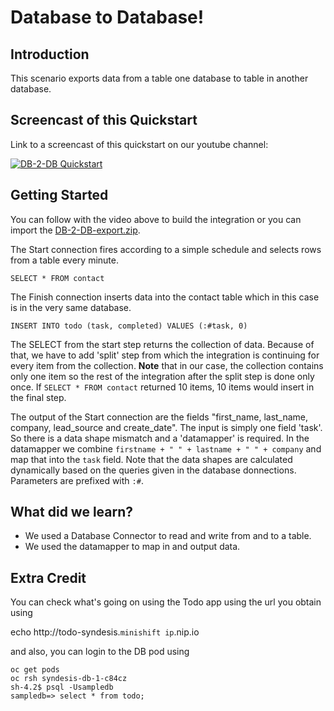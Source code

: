 # Database to Database!

## Introduction
This scenario exports data from a table one database to table in another database. 

## Screencast of this Quickstart

Link to a screencast of this quickstart on our youtube channel:

[![DB-2-DB Quickstart](https://img.youtube.com/vi/BeVK5RCkog0/0.jpg)](https://youtu.be/BeVK5RCkog0)


## Getting Started

You can follow with the video above to build the integration or you can import the [DB-2-DB-export.zip](DB-2-DB-export.zip?raw=true).

The Start connection fires according to a simple schedule and selects rows from a table every minute. 

`SELECT * FROM contact`

The Finish connection inserts data into the contact table which in this case is in the very same database.

`INSERT INTO todo (task, completed) VALUES (:#task, 0)`

The SELECT from the start step returns the collection of data. Because of that, we have to add 'split' step from which the integration is continuing for every item from the collection. 
**Note** that in our case, the collection contains only one item so the rest of the integration after the split step is done only once. If `SELECT * FROM contact` returned 10 items, 10 items would insert in the final step.

The output of the Start connection are the fields "first_name, last_name, company, lead_source and create_date". The input is simply one field 'task'. So there is a data shape mismatch and a 'datamapper' is required. In the datamapper we combine `firstname + " " + lastname + " " + company` and map that into the `task` field. Note that the data shapes are calculated dynamically based on the queries given in the database donnections. Parameters are prefixed with `:#`.

## What did we learn?

* We used a Database Connector to read and write from and to a table.
* We used the datamapper to map in and output data.

## Extra Credit

You can check what's going on using the Todo app using the url you obtain using 

echo http://todo-syndesis.`minishift ip`.nip.io

and also, you can login to the DB pod using

```
oc get pods
oc rsh syndesis-db-1-c84cz
sh-4.2$ psql -Usampledb
sampledb=> select * from todo;
```

